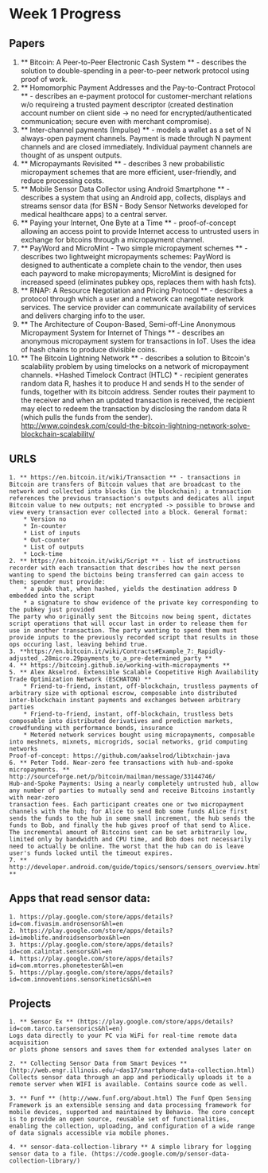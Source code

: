 # Week 1 Progress

## Papers
1. ** Bitcoin: A Peer-to-Peer Electronic Cash System ** - describes the solution to double-spending in a peer-to-peer network protocol using proof of work.
2. ** Homomorphic Payment Addresses and the Pay-to-Contract Protocol ** - describes an e-payment protocol for customer-merchant relations w/o requireing a trusted payment descriptor (created destination account number on client side -> no need for encrypted/authenticated communication; secure even with merchant compromise).
3. ** Inter-channel payments (Impulse) ** - models a wallet as a set of N always-open payment channels. Payment is made through N payment channels and are closed immediately. Individual payment channels are thought of as unspent outputs.
4. ** Micropaymants Revisited ** - describes 3 new probabilistic micropayment schemes that are more efficient, user-friendly, and reduce processing costs.
5. ** Mobile Sensor Data Collector using Android Smartphone ** - describes a system
that using an Android app, collects, displays and streams sensor data (for BSN - Body Sensor Networks developed for medical healthcare apps) to a central server.
6. ** Paying your Internet, One Byte at a Time ** - proof-of-concept allowing an access point to provide Internet access to untrusted users in exchange for bitcoins through a micropayment channel.
7. ** PayWord and MicroMint - Two simple micropayment schemes ** - describes two lightweight micropayments schemes: PayWord is designed to authenticate a complete chain to the vendor, then uses each payword to make micropayments; MicroMint is designed for increased speed (eliminates pubkey ops, replaces them with hash fcts).
8. ** RNAP: A Resource Negotiation and Pricing Protocol ** - describes a protocol through which a user and a network can negotiate network services. The service provider can communicate availability of services and delivers charging info to the user.
9. ** The Architecture of Coupon-Based, Semi-off-Line Anonymous Micropayment System for Internet of Things ** - describes an anonymous micropayment system for transactions in IoT. Uses the idea of hash chains to produce divisible coins.
10. ** The Bitcoin Lightning Network ** - describes a solution to Bitcoin's scalability problem by using timelocks on a network of micropayment channels. *Hashed Timelock Contract (HTLC) * - recipient generates random data R, hashes it to produce H and sends H to the sender of funds, together with its bitcoin address. Sender routes their payment to the receiver and when an updated transaction is received, the recipient may elect to redeem the transaction by disclosing the random data R (which pulls the funds from the sender).
	http://www.coindesk.com/could-the-bitcoin-lightning-network-solve-blockchain-scalability/

## URLS
	1. ** https://en.bitcoin.it/wiki/Transaction ** - transactions in Bitcoin are transfers of Bitcoin values that are broadcast to the network and collected into blocks (in the blockchain); a transaction references the previous transaction's outputs and dedicates all input Bitcoin value to new outputs; not encrypted -> possible to browse and view every transaction ever collected into a block. General format:
		* Version no
		* In-counter
		* List of inputs
		* Out-counter
		* List of outputs
		* Lock-time
	2. ** https://en.bitcoin.it/wiki/Script ** - list of instructions recorder with each transaction that describes how the next person wanting to spend the bictoins being transferred can gain access to them; spender must provide:
		* a pubk that, when hashed, yields the destination address D embedded into the script
		* a signature to show evidence of the private key corresponding to the pubkey just provided
	The party who originally sent the Bitcoins now being spent, dictates script operations that will occur last in order to release them for use in another transaction. The party wanting to spend them must provide inputs to the previously recorded script that results in those ops occuring last, leaving behind true.
	3. **https://en.bitcoin.it/wiki/Contracts#Example_7:_Rapidly-adjusted_.28micro.29payments_to_a_pre-determined_party **
	4. ** https://bitcoinj.github.io/working-with-micropayments **
	5. ** Alex Akselrod. Extensible Scalable Coopetitive High Availability Trade Optimization Network (ESCHATON) ** 
		* Friend-to-friend, instant, off-blockchain, trustless payments of arbitrary size with optional escrow, composable into distributed inter-blockchain instant payments and exchanges between arbitrary parties
		* Friend-to-friend, instant, off-blockchain, trustless bets composable into distributed derivatives and prediction markets, crowdfunding with performance bonds, insurance
		* Metered network services bought using micropayments, composable into meshnets, mixnets, microgrids, social networks, grid computing networks
	Proof-of-concept: https://github.com/aakselrod/libtxchain-java
	6. ** Peter Todd. Near-zero fee transactions with hub-and-spoke micropayments. ** http://sourceforge.net/p/bitcoin/mailman/message/33144746/ 
	Hub-and-Spoke Payments: Using a nearly completely untrusted hub, allow any number of parties to mutually send and receive Bitcoins instantly with near-zero
	transaction fees. Each participant creates one or two micropayment channels with the hub; for Alice to send Bob some funds Alice first sends the funds to the hub in some small increment, the hub sends the funds to Bob, and finally the hub gives proof of that send to Alice. The incremental amount of Bitcoins sent can be set arbitrarily low, limited only by bandwidth and CPU time, and Bob does not necessarily need to actually be online. The worst that the hub can do is leave user's funds locked until the timeout expires.
	7. ** http://developer.android.com/guide/topics/sensors/sensors_overview.html **

## Apps that read sensor data: 
	1. https://play.google.com/store/apps/details?id=com.fivasim.androsensor&hl=en
	2. https://play.google.com/store/apps/details?id=imoblife.androidsensorbox&hl=en
	3. https://play.google.com/store/apps/details?id=com.calintat.sensors&hl=en
	4. https://play.google.com/store/apps/details?id=com.mtorres.phonetester&hl=en
	5. https://play.google.com/store/apps/details?id=com.innoventions.sensorkinetics&hl=en

## Projects
	1. ** Sensor Ex ** (https://play.google.com/store/apps/details?id=com.tarco.tarsensorics&hl=en)
	Logs data directly to your PC via WiFi for real-time remote data acquisition 
	or plots phone sensors and saves them for extended analyses later on 

	2. ** Collecting Sensor Data from Smart Devices ** (http://web.engr.illinois.edu/~das17/smartphone-data-collection.html) Collects sensor data through an app and periodically uploads it to a remote server when WIFI is available. Contains source code as well.

	3. ** Funf ** (http://www.funf.org/about.html) The Funf Open Sensing Framework is an extensible sensing and data processing framework for mobile devices, supported and maintained by Behavio. The core concept is to provide an open source, reusable set of functionalities, enabling the collection, uploading, and configuration of a wide range of data signals accessible via mobile phones.

	4. ** sensor-data-collection-library ** A simple library for logging sensor data to a file. (https://code.google.com/p/sensor-data-collection-library/)